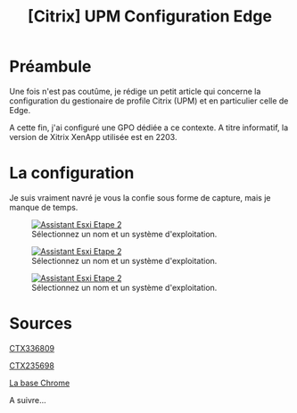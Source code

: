 ﻿---
title: "[Citrix] UPM Configuration Edge"
excerpt: "Microsoft a annoncé le retrait d'Internet Explorer à l'été 2022, MS Edge a été déployé sur les serveurs Citrix XenApp avec des bureaux publiés.

Lorsque les utilisateurs se déconnectent et se reconnectent, MS Edge présente des invites de dialogue « Ou of Box ». Les favoris MS Edge, la page d'accueil, l'historique, etc. ne sont pas conservés.

Cet article fournit les paramètres recommandés pour éviter une éventuelle surcharge de profil associée à la post-configuration de Microsoft Edge."
category: Citrix
classes: wide
comments: true
tags: 
  - Citrix	
  - UPM
  - Edge
---

# Préambule

Une fois n'est pas coutûme, je rédige un petit article qui concerne la configuration du gestionaire de profile Citrix (UPM) et en particulier celle de Edge.

A cette fin, j'ai configuré une GPO dédiée a ce contexte. A titre informatif, la version de Xitrix XenApp utilisée est en 2203.

# La configuration

Je suis vraiment navré je vous la confie sous forme de capture, mais je manque de temps.

<figure style="width: 400px" class="align-center">
	<a href="{{ site.url }}{{ site.baseurl }}/assets/images/2023-12-15_18h02_34.png"><img src="{{ site.url }}{{ site.baseurl }}/assets/images/2023-12-15_18h02_34.png" alt="Assistant Esxi Etape 2"></a>
  <figcaption>Sélectionnez un nom et un système d'exploitation.</figcaption>
</figure>

<figure style="width: 400px" class="align-center">
	<a href="{{ site.url }}{{ site.baseurl }}/assets/images/2023-12-15_18h02_46.png"><img src="{{ site.url }}{{ site.baseurl }}/assets/images/2023-12-15_18h02_46.png" alt="Assistant Esxi Etape 2"></a>
  <figcaption>Sélectionnez un nom et un système d'exploitation.</figcaption>
</figure>

<figure style="width: 400px" class="align-center">
	<a href="{{ site.url }}{{ site.baseurl }}/assets/images/2023-12-15_18h03_06.png"><img src="{{ site.url }}{{ site.baseurl }}/assets/images/2023-12-15_18h03_06.png" alt="Assistant Esxi Etape 2"></a>
  <figcaption>Sélectionnez un nom et un système d'exploitation.</figcaption>
</figure>

# Sources

[CTX336809](https://support.citrix.com/article/CTX336809)

[CTX235698](https://support.citrix.com/article/CTX235698)

[La base Chrome](https://docs.citrix.com/en-us/profile-management/2203-ltsr/integrate/google-chrome.html)

A suivre...